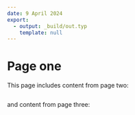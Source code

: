 ```yaml
---
date: 9 April 2024
export:
  - output: _build/out.typ
    template: null
---
```


# Page one

This page includes content from page two:

```{include} ./two.md
```

and content from page three:

```{include} ./three.md
```